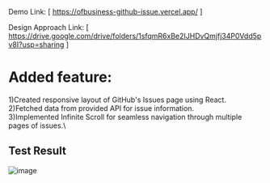 
Demo Link: [ https://ofbusiness-github-issue.vercel.app/ ]

Design Approach Link: [ https://drive.google.com/drive/folders/1sfqmR6xBe2IJHDvQmjfj34P0Vdd5pv8I?usp=sharing ]

# Added feature:
1)Created responsive layout of GitHub's Issues page using React.\
2)Fetched data from provided API for issue information.\
3)Implemented Infinite Scroll for seamless navigation through multiple pages of issues.\

## Test Result
![image](https://github.com/ioumesh/github-issue/assets/13677074/0af24951-6121-46de-953a-34ee33ee1349)

